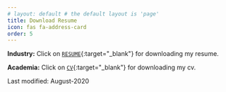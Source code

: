 ```yaml
---
# layout: default # the default layout is 'page'
title: Download Resume
icon: fas fa-address-card
order: 5
---
```


**Industry:** Click on [`RESUME`](/Javad_Zandi_Resume.pdf){:target="_blank"} for downloading my resume.

**Academia:** Click on [`CV`](/Javad_Zandi_CV.pdf){:target="_blank"} for downloading my cv.

Last modified: August-2020

